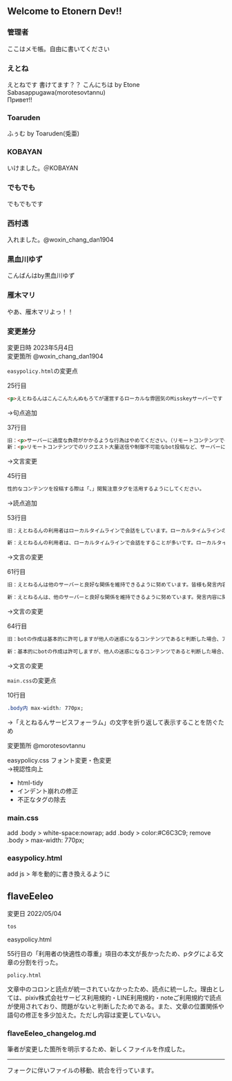## Welcome to Etonern Dev!!

### 管理者
ここはメモ帳。自由に書いてください

### えとね
えとねです
書けてます？？
こんにちは by Etone Sabasappugawa(morotesovtannu)  
Привет!!

### Toaruden
ふぅむ by Toaruden(兎亜)

### KOBAYAN
いけました。＠KOBAYAN

### でもでも
でもでもです

### 西村透
入れました。@woxin_chang_dan1904

### 黒血川ゆず
こんばんはby黒血川ゆず

### 雁木マリ
やあ、雁木マリよっ！！


### 変更差分
変更日時 2023年5月4日  
変更箇所 @woxin_chang_dan1904  

`easypolicy.html`の変更点

25行目　
```html
<p>えとねるんはこんこんたんぬもろてが運営するローカルな雰囲気のMisskeyサーバーです「。」</p>
```
→句点追加

37行目
```html
旧：<p>サーバーに過度な負荷がかかるような行為はやめてください。（リモートコンテンツでのリクエスト大量送信、制御不可能なBOT投稿等）</p>
新：<p>リモートコンテンツでのリクエスト大量送信や制御不可能なbot投稿など、サーバーに過度な負荷がかかるような行為はやめてください。</p>
```
→文言変更

45行目
```html
性的なコンテンツを投稿する際は「、」閲覧注意タグを活用するようにしてください。
```
→読点追加

53行目
```html
旧：えとねるんの利用者はローカルタイムラインで会話をしています。ローカルタイムラインの会話と別の話題の話をするのは問題ありませんが大量に投稿する際はホーム限定投稿で発言してください。

新：えとねるんの利用者は、ローカルタイムラインで会話をすることが多いです。ローカルタイムライン上の会話と別の話をすること自体は問題ありません。ただ、ローカルタイムライン上の話題以外を大量に投稿するときは、ホーム限定投稿をしてください。
```
→文言の変更

61行目
```html
旧：えとねるんは他のサーバーと良好な関係を維持できるように努めています。皆様も発言内容に関して適切な配慮をしていただく形てご協力いただけると幸いです。

新：えとねるんは、他のサーバーと良好な関係を維持できるように努めています。発言内容に関して、皆様も適切な配慮をしていただければ幸いです。ご協力のほど、よろしくお願いします。
```
→文言の変更


64行目
```html
旧：botの作成は基本的に許可しますが他人の迷惑になるコンテンツであると判断した場合、アカウント停止処理を行います。また、bot運営者はえとねるんユーザーであることが条件です。

新：基本的にbotの作成は許可しますが、他人の迷惑になるコンテンツであると判断した場合、アカウント停止処理を行います。また、botの運営者は、えとねるんユーザーであることが条件です。
```
→文言の変更

`main.css`の変更点

10行目
```css
.body内 max-width: 770px;
```
→「えとねるんサービスフォーラム」の文字を折り返して表示することを防ぐため

変更箇所 @morotesovtannu

easypolicy.css
フォント変更・色変更  
→視認性向上

- html-tidy
- インデント崩れの修正
- 不正なタグの除去

### main.css

add .body > white-space:nowrap;
add .body > color:#C6C3C9;
remove .body > max-width: 770px;

### easypolicy.html

add js > 年を動的に書き換えるように


## flaveEeleo

変更日 2022/05/04

`tos`

easypolicy.html

55行目の「利用者の快適性の尊重」項目の本文が長かったため、pタグによる文章の分割を行った。

`policy.html`

文章中のコロンと読点が統一されていなかったため、読点に統一した。理由としては、pixiv株式会社サービス利用規約・LINE利用規約・noteご利用規約で読点が使用されており、問題がないと判断したためである。また、文章の位置関係や語句の修正を多少加えた。ただし内容は変更していない。

### flaveEeleo_changelog.md
筆者が変更した箇所を明示するため、新しくファイルを作成した。

---

フォークに伴いファイルの移動、統合を行っています。
